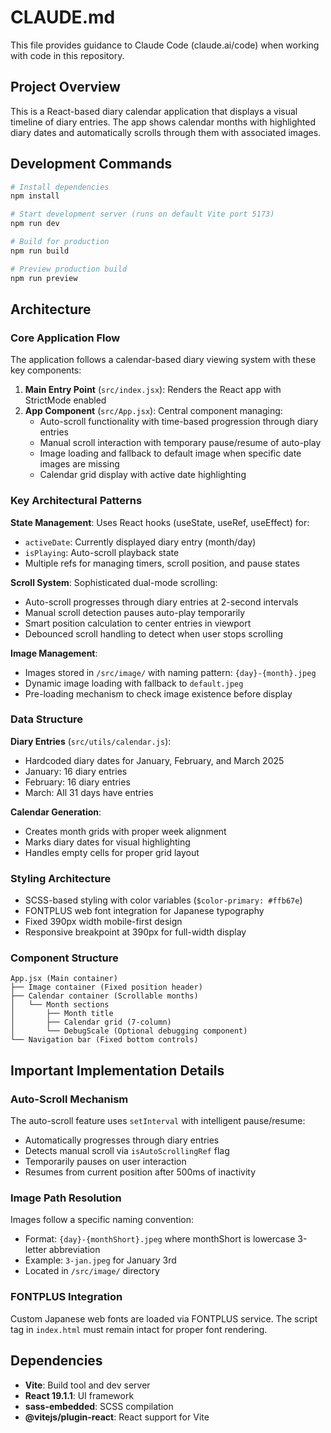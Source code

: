# CLAUDE.md

This file provides guidance to Claude Code (claude.ai/code) when working with code in this repository.

## Project Overview

This is a React-based diary calendar application that displays a visual timeline of diary entries. The app shows calendar months with highlighted diary dates and automatically scrolls through them with associated images.

## Development Commands

```bash
# Install dependencies
npm install

# Start development server (runs on default Vite port 5173)
npm run dev

# Build for production
npm run build

# Preview production build
npm run preview
```

## Architecture

### Core Application Flow

The application follows a calendar-based diary viewing system with these key components:

1. **Main Entry Point** (`src/index.jsx`): Renders the React app with StrictMode enabled
2. **App Component** (`src/App.jsx`): Central component managing:
   - Auto-scroll functionality with time-based progression through diary entries
   - Manual scroll interaction with temporary pause/resume of auto-play
   - Image loading and fallback to default image when specific date images are missing
   - Calendar grid display with active date highlighting

### Key Architectural Patterns

**State Management**: Uses React hooks (useState, useRef, useEffect) for:
- `activeDate`: Currently displayed diary entry (month/day)
- `isPlaying`: Auto-scroll playback state
- Multiple refs for managing timers, scroll position, and pause states

**Scroll System**: Sophisticated dual-mode scrolling:
- Auto-scroll progresses through diary entries at 2-second intervals
- Manual scroll detection pauses auto-play temporarily
- Smart position calculation to center entries in viewport
- Debounced scroll handling to detect when user stops scrolling

**Image Management**:
- Images stored in `/src/image/` with naming pattern: `{day}-{month}.jpeg`
- Dynamic image loading with fallback to `default.jpeg`
- Pre-loading mechanism to check image existence before display

### Data Structure

**Diary Entries** (`src/utils/calendar.js`):
- Hardcoded diary dates for January, February, and March 2025
- January: 16 diary entries
- February: 16 diary entries
- March: All 31 days have entries

**Calendar Generation**:
- Creates month grids with proper week alignment
- Marks diary dates for visual highlighting
- Handles empty cells for proper grid layout

### Styling Architecture

- SCSS-based styling with color variables (`$color-primary: #ffb67e`)
- FONTPLUS web font integration for Japanese typography
- Fixed 390px width mobile-first design
- Responsive breakpoint at 390px for full-width display

### Component Structure

```
App.jsx (Main container)
├── Image container (Fixed position header)
├── Calendar container (Scrollable months)
│   └── Month sections
│       ├── Month title
│       ├── Calendar grid (7-column)
│       └── DebugScale (Optional debugging component)
└── Navigation bar (Fixed bottom controls)
```

## Important Implementation Details

### Auto-Scroll Mechanism
The auto-scroll feature uses `setInterval` with intelligent pause/resume:
- Automatically progresses through diary entries
- Detects manual scroll via `isAutoScrollingRef` flag
- Temporarily pauses on user interaction
- Resumes from current position after 500ms of inactivity

### Image Path Resolution
Images follow a specific naming convention:
- Format: `{day}-{monthShort}.jpeg` where monthShort is lowercase 3-letter abbreviation
- Example: `3-jan.jpeg` for January 3rd
- Located in `/src/image/` directory

### FONTPLUS Integration
Custom Japanese web fonts are loaded via FONTPLUS service. The script tag in `index.html` must remain intact for proper font rendering.

## Dependencies

- **Vite**: Build tool and dev server
- **React 19.1.1**: UI framework
- **sass-embedded**: SCSS compilation
- **@vitejs/plugin-react**: React support for Vite